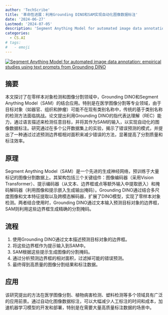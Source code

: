 ```yaml
---
author: 'TechScribe'
title: '革命性进展：利用Grounding DINO和SAM实现自动化图像数据标注'
date: '2024-06-27'
Lastmod: '2024-07-05'
description: 'Segment Anything Model for automated image data annotation: empirical studies using text prompts from Grounding DINO'
categories:
  - CS.AI
# tags:
#   - emoji
---
```


[![Segment Anything Model for automated image data annotation: empirical studies using text prompts from Grounding DINO](https://arxiv-research-1301205113.cos.ap-guangzhou.myqcloud.com/images/2406.19057v2.pdf_0.jpg)](https://arxiv.org/abs/2406.19057v2)

## 摘要

本文探讨了在零样本对象检测和图像分割领域中，Grounding DINO和Segment Anything Model（SAM）的结合应用。特别是在医学图像分割等专业领域，由于目标对象（如器官、组织和肿瘤）可能不在现有类别名称中，传统的基于类别名称的检测方法面临挑战。论文提出利用Grounding DINO的指代表达理解（REC）能力，通过语言描述来检测任意目标，并将其作为SAM的输入，以实现自动化的图像数据标注。研究通过在多个公开数据集上的实验，揭示了错误预测的模式，并提出了一种通过过滤预测边界框相对面积来减少错误的方法，显著提高了分割质量和标注效率。<!--more-->

## 原理

Segment Anything Model（SAM）是一个先进的生成神经网络，预训练于大量标记的图像分割数据上。其架构包括三个关键组件：图像编码器（采用Vision Transformer）、提示编码器（从文本、边界框或点等额外输入中提取嵌入）和掩码解码器（利用图像和提示嵌入生成输出掩码）。Grounding DINO通过结合多尺度图像和文本特征提取以及跨模态解码器，扩展了DINO模型，实现了零样本对象检测。两者结合使用时，Grounding DINO通过文本输入预测目标对象的边界框，SAM则利用这些边界框生成精确的分割掩码。

## 流程

1. 使用Grounding DINO通过文本描述预测目标对象的边界框。
2. 将这些边界框作为提示输入到SAM中。
3. SAM根据这些提示生成图像的分割掩码。
4. 通过分析预测边界框的相对面积，过滤掉可能的错误预测。
5. 最终得到高质量的图像分割结果和标注数据。

## 应用

该研究提出的方法在医学图像分割、植物病害检测、塑料检测等多个领域具有广泛的应用前景。通过自动化图像数据标注，可以大幅减少人工标注的时间和成本，加速机器学习模型的开发和部署，特别是在需要大量高质量标注数据的场景中。